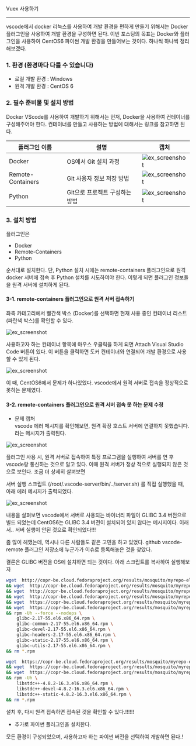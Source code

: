 Vuex 사용하기
   
* * *      


           


       

vscode에서 docker 리눅스를 사용하여 개발 환경을 편하게 만들기 위해서는 Docker 플러그인을 사용하여 개발 환경을 구성하면 된다. 이번 포스팅의 목표는 Docker와 플러그인을 사용하여 CentOS6 파이썬 개발 환경을 만들어보는 것이다. 하나씩 하나씩 정리해보겠다.



### 1. 환경 (환경마다 다를 수 있습니다)
- 로컬 개발 환경 : Windows
- 원격 개발 환경 : CentOS 6


### 2. 필수 준비물 및 설치 방법
Docker VScode를 사용하여 개발하기 위해서는 먼저, Docker을 사용하여 컨테이너를 구성해주어야 한다. 컨테이너를 만들고 사용하는 방법에 대해서는 링크를 참고하면 된다.

|플러그인 이름|설명|캡처|
|---------------|---|---------------------|
|Docker|OS에서 Git 설치 과정|![ex_screenshot](./assets//docker-plugin.png) |
|Remote-Containers|Git 사용자 정보 저장 방법|![ex_screenshot](./assets//Remote-Containers.png) |
|Python|Git으로 프로젝트 구성하는 방법| ![ex_screenshot](./assets//python-plugin.png) |


### 3. 설치 방법
플러그인은 
- Docker
- Remote-Containers
- Python 

순서대로 설치한다. 단, Python 설치 시에는 remote-containers 플러그인으로 원격 docker 서버에 접속 후 Python 설치를 시도하여야 한다. 이렇게 되면 플러그인 정보들을 원격 서버에 설치하게 된다.

#### 3-1. remote-containers 플러그인으로 원격 서버 접속하기

좌측 카테고리에서 빨간색 박스 (Docker)를 선택하면 현재 사용 중인 컨테이너 리스트 (파란색 박스)를 확인할 수 있다.

![ex_screenshot](./assets//Remote-Containers-Install.png)

사용하고자 하는 컨테이너 항목에 마우스 우클릭을 하게 되면 Attach Visual Studio Code 버튼이 있다. 이 버튼을 클릭하면 도커 컨테이너와 연결되어 개발 환경으로 사용할 수 있게 된다.

![ex_screenshot](./assets//Remote-Containers-Attach.png)

이 때, CentOS6에서 문제가 하나있었다. vscode에서 원격 서버로 접속을 정상적으로 못하는 문제였다.

#### 3-2. remote-containers 플러그인으로 원격 서버 접속 못 하는 문제 수정

- 문제 캡처  
vscode 에러 메시지를 확인해보면, 원격 확장 호스트 서버에 연결하지 못했습니다. 라는 메시지가 출력된다.

![ex_screenshot](./assets//Problem.png)

플러그인 사용 시, 원격 서버로 접속하여 특정 프로그램을 실행하여 서버를 연 후 vscode랑 통신하는 것으로 알고 있다. 이때 원격 서버가 정상 적으로 실행되지 않은 것으로 보인다. 조금 더 상세히 살펴보면

서버 실행 스크립트 (/root/.vscode-server/bin/../server.sh) 를 직접 실행했을 때, 아래 에러 메시지가 출력되었다.

![ex_screenshot](./assets//Remote-Containers-Fail.png)

내용을 살펴보면 vscode에서 서버로 사용되는 바이너리 파일이 GLIBC 3.4 버전으로 빌드 되었는데 CentOS6는 GLIBC 3.4 버전이 설치되어 있지 않다는 메시지이다. 이래서.. 서버 실행이 안된 것으로 확인되었다!!!

좀 많이 헤맸는데, 역시나 다른 사람들도 같은 고민을 하고 있었다. github vscode-remote 플러그인 저장소에 누군가가 이슈로 등록해놓은 것을 찾았다.

결론은 GLIBC 버전을 OS에 설치하면 되는 것이다. 아래 스크립트를 복사하여 실행해보자

``` bash
wget  http://copr-be.cloud.fedoraproject.org/results/mosquito/myrepo-el6/epel-6-x86_64/glibc-2.17-55.fc20/glibc-2.17-55.el6.x86_64.rpm \
&& wget  http://copr-be.cloud.fedoraproject.org/results/mosquito/myrepo-el6/epel-6-x86_64/glibc-2.17-55.fc20/glibc-common-2.17-55.el6.x86_64.rpm \
&& wget  http://copr-be.cloud.fedoraproject.org/results/mosquito/myrepo-el6/epel-6-x86_64/glibc-2.17-55.fc20/glibc-devel-2.17-55.el6.x86_64.rpm \
&& wget  http://copr-be.cloud.fedoraproject.org/results/mosquito/myrepo-el6/epel-6-x86_64/glibc-2.17-55.fc20/glibc-headers-2.17-55.el6.x86_64.rpm \
&& wget  https://copr-be.cloud.fedoraproject.org/results/mosquito/myrepo-el6/epel-6-x86_64/glibc-2.17-55.fc20/glibc-utils-2.17-55.el6.x86_64.rpm \
&& wget  https://copr-be.cloud.fedoraproject.org/results/mosquito/myrepo-el6/epel-6-x86_64/glibc-2.17-55.fc20/glibc-static-2.17-55.el6.x86_64.rpm \
&& rpm -Uh --force --nodeps \
    glibc-2.17-55.el6.x86_64.rpm \
    glibc-common-2.17-55.el6.x86_64.rpm \
    glibc-devel-2.17-55.el6.x86_64.rpm \
    glibc-headers-2.17-55.el6.x86_64.rpm \
    glibc-static-2.17-55.el6.x86_64.rpm \
    glibc-utils-2.17-55.el6.x86_64.rpm \
&& rm *.rpm

wget  https://copr-be.cloud.fedoraproject.org/results/mosquito/myrepo-el6/epel-6-x86_64/gcc-4.8.2-16.3.fc20/libstdc++-4.8.2-16.3.el6.x86_64.rpm \
&& wget  https://copr-be.cloud.fedoraproject.org/results/mosquito/myrepo-el6/epel-6-x86_64/gcc-4.8.2-16.3.fc20/libstdc++-devel-4.8.2-16.3.el6.x86_64.rpm \
&& wget  https://copr-be.cloud.fedoraproject.org/results/mosquito/myrepo-el6/epel-6-x86_64/gcc-4.8.2-16.3.fc20/libstdc++-static-4.8.2-16.3.el6.x86_64.rpm \
&& rpm -Uh \
    libstdc++-4.8.2-16.3.el6.x86_64.rpm \
    libstdc++-devel-4.8.2-16.3.el6.x86_64.rpm \
    libstdc++-static-4.8.2-16.3.el6.x86_64.rpm \
&& rm *.rpm
```

설치 후, 다시 원격 접속하면 접속된 것을 확인할 수 있다.!!!!!!

 

- 추가로 파이썬 플러그인을 설치한다.

 

모든 환경이 구성되었으며, 사용하고자 하는 파이썬 버전을 선택하여 개발하면 된다.!